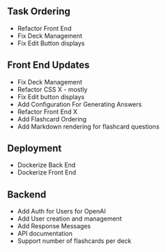 ## Task Ordering
- Refactor Front End 
- Fix Deck Management
- Fix Edit Button displays


## Front End Updates
- Fix Deck Management 
- Refactor CSS X - mostly 
- Fix Edit button displays 
- Add Configuration For Generating Answers 
- Refactor Front End X
- Add Flashcard Ordering 
- Add Markdown rendering for flashcard questions

## Deployment 
- Dockerize Back End
- Dockerize Front End

## Backend
- Add Auth for Users for OpenAI 
- Add User creation and management 
- Add Response Messages
- API documentation 
- Support number of flashcards per deck